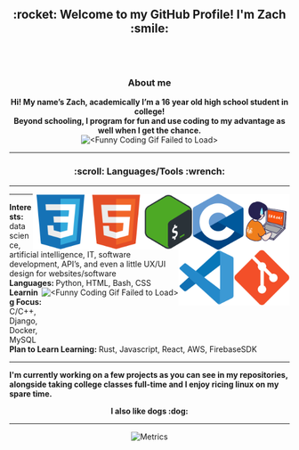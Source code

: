 <h2 align="center">:rocket: Welcome to my GitHub Profile! I'm Zach :smile:</h2>
<p> <br> <imgt alt="<Funny Coding Gif Failed to Load>" src="assets/giphy.webp"> <br>
<h3 align="center">About me</h3>

<p align="center">
<strong> Hi! My name’s Zach, academically I’m a 16 year old high school student in college!
<br>
Beyond schooling, I program for fun and use coding to my advantage as well when I get the chance. </strong>
<br>


<img height="80" alt="<Funny Coding Gif Failed to Load>" src="assets/coding.gif">
</p>
<hr>
<h3 align="center">:scroll: Languages/Tools :wrench: </h3>
<hr>
<p align="center">
<img align="right" height="100" alt="Python" src="assets/comp.gif"> 
<img align="right" height="100" alt="C" src="assets/c.png">
<img align="right" height="100" alt="Bash" src="assets/bashshell.png">
<img align="right" height="100" alt="HTML5" src="assets/html5.svg">
<img align="right" height="100" alt="CSS3" src="assets/css3.svg">
<img align="right" height="100" alt="Git" src="assets/git.svg">
<img align="right" height="100" alt="VSCode" src="assets/vsc.svg">
</p>
<hr>
<p align="left">
<strong> Interests: </strong>
 data science, artificial intelligence, IT, software development, API’s, and even a little UX/UI design for websites/software
<br>
<strong> Languages: </strong> 
Python, HTML, Bash, CSS<img align="right" height="80" alt="<Funny Coding Gif Failed to Load>" src="assets/comp.gif">
<br>
<strong> Learning Focus: </strong>
C/C++, Django, Docker, MySQL 
<br>
<strong> Plan to Learn Learning:
</strong> Rust, Javascript, React, AWS, FirebaseSDK
<strong>
<br>
<hr>
I'm currently working on a few projects as you can see in my repositories,
<br>
alongside taking college classes full-time and I enjoy ricing linux on my spare time.
<br>
</p>
<p align="center">
I also like dogs :dog:
</strong>
<hr>
</p>

<div align="center">

![Metrics](https://metrics.lecoq.io/ZachLTech?template=classic&habits=1&stars=1&achievements=1&introduction=1&activity=1&repositories=1&base=header%2C%20activity%2C%20community%2C%20repositories%2C%20metadata&base.indepth=false&base.hireable=false&base.skip=false&repositories.batch=100&repositories.forks=false&repositories.affiliations=owner&stars=false&stars.limit=4&habits=false&habits.from=200&habits.days=14&habits.facts=true&habits.charts=false&habits.charts.type=classic&habits.trim=false&habits.languages.limit=8&habits.languages.threshold=0%25&repositories=false&repositories.featured=Smart-Mouse-Clicker%2C%20PhysicalSizeOfTheInternetSite%2C%20PortfolioLoadingPage&repositories.pinned=0&repositories.starred=0&repositories.random=0&repositories.order=featured%2C%20pinned%2C%20starred%2C%20random&achievements=false&achievements.threshold=C&achievements.secrets=true&achievements.display=detailed&achievements.limit=0&activity=false&activity.limit=5&activity.load=300&activity.days=14&activity.visibility=all&activity.timestamps=false&activity.filter=all&introduction=false&introduction.title=true&config.timezone=America%2FNew_York)

</div>
